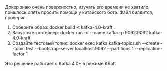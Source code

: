 Докер знаю очень поверхностно, изучать его времени не хватило, пришлось опять просить помощи у китайского бота.
Файл билдится, проверял.

1) Соберите образ: docker build -t kafka-4.0-kraft .
2) Запустите контейнер: docker run -d --name kafka -p 9092:9092 kafka-4.0-kraft
3) Создайте тестовый топик: docker exec kafka kafka-topics.sh --create --topic test --bootstrap-server localhost:9092 --partitions 1 --replication-factor 1

Это решение работает с Kafka 4.0+ в режиме KRaft
